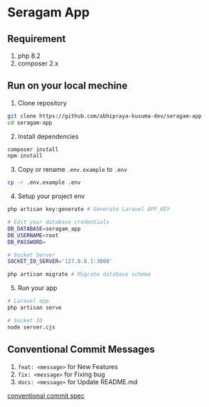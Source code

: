 # Seragam App

## Requirement

1. php 8.2
2. composer 2.x

## Run on your local mechine

1. Clone repository

```bash
git clone https://github.com/abhipraya-kusuma-dev/seragam-app
cd seragam-app
```

2. Install dependencies

```bash
composer install
npm install
```

3. Copy or rename `.env.example` to `.env`

```bash
cp -r .env.example .env
```

4. Setup your project env

```bash
php artisan key:generate # Generate Laravel APP_KEY

# Edit your database credentials
DB_DATABASE=seragam_app
DB_USERNAME=root
DB_PASSWORD=

# Socket Server
SOCKET_IO_SERVER='127.0.0.1:3000'

php artisan migrate # Migrate database schema
```

5. Run your app

```bash
# Laravel app
php artisan serve

# Socket IO
node server.cjs
```

## Conventional Commit Messages

1. `feat: <message>` for New Features
2. `fix: <message>` for Fixing bug
3. `docs: <message>` for Update README.md

[conventional commit spec](https://www.conventionalcommits.org/en/v1.0.0/)
